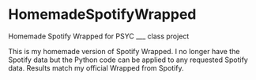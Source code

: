 # HomemadeSpotifyWrapped
Homemade Spotify Wrapped for PSYC ___ class project

This is my homemade version of Spotify Wrapped. I no longer have the Spotify data but the Python code can be applied to any requested Spotify data. Results match my official Wrapped from Spotify. 
